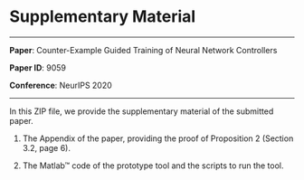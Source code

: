 # Supplementary Material

---
**Paper**: Counter-Example Guided Training of Neural Network Controllers

**Paper ID**: 9059

**Conference**: NeurIPS 2020

---

In this ZIP file, we provide the supplementary material of the submitted paper. 

1) The Appendix of the paper, providing the proof of Proposition 2 (Section 3.2, page 6).

2) The Matlab&trade; code of the prototype tool and the scripts to run  the tool.